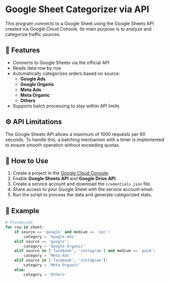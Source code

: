 # Google Sheet Categorizer via API

This program connects to a Google Sheet using the Google Sheets API created via Google Cloud Console. Its main purpose is to analyze and categorize traffic sources.

## 🔧 Features

- Connects to Google Sheets via the official API
- Reads data row by row
- Automatically categorizes orders based on source:
  - **Google Ads**
  - **Google Organic**
  - **Meta Ads**
  - **Meta Organic**
  - **Others**
- Supports batch processing to stay within API limits

## ⚙️ API Limitations

The Google Sheets API allows a maximum of 1000 requests per 60 seconds. To handle this, a batching mechanism with a timer is implemented to ensure smooth operation without exceeding quotas.

## 🚀 How to Use

1. Create a project in the [Google Cloud Console](https://console.cloud.google.com/).
2. Enable **Google Sheets API** and **Google Drive API**.
3. Create a service account and download the `credentials.json` file.
4. Share access to your Google Sheet with the service account email.
5. Run the script to process the data and generate categorized stats.

## 📁 Example

```python
# Pseudocode
for row in sheet:
    if source == 'google' and medium == 'cpc':
        category = 'Google Ads'
    elif source == 'google':
        category = 'Google Organic'
    elif source in ['facebook', 'instagram'] and medium == 'paid':
        category = 'Meta Ads'
    elif source in ['facebook', 'instagram']:
        category = 'Meta Organic'
    else:
        category = 'Others'
